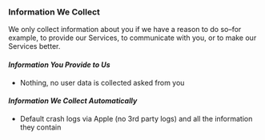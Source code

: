 ### Information We Collect

We only collect information about you if we have a reason to do so–for example, to provide our Services, to communicate with you, or to make our Services better. 

#### _Information You Provide to Us_
* Nothing, no user data is collected asked from you

#### _Information We Collect Automatically_
* Default crash logs via Apple (no 3rd party logs) and all the information they contain

